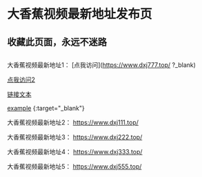 # 大香蕉视频最新地址发布页
## 收藏此页面，永远不迷路
## 
大香蕉视频最新地址1：  [点我访问](https://www.dxj777.top/ ?_blank)

[点我访问2](https://www.baidu.com/?_blank)

<a href="https://www.baidu.com" target="_blank">链接文本</a>

[example](http://forestlp.github.io) {:target="_blank"}

大香蕉视频最新地址2：  https://www.dxj111.top/

大香蕉视频最新地址3：  https://www.dxj222.top/

大香蕉视频最新地址4：  https://www.dxj333.top/

大香蕉视频最新地址5：  https://www.dxj555.top/
